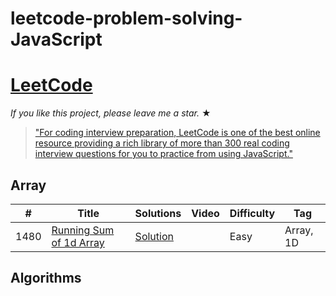 # leetcode-problem-solving-JavaScript

# [LeetCode](https://leetcode.com/problemset/algorithms/) 

_If you like this project, please leave me a star._ &#9733;

> ["For coding interview preparation, LeetCode is one of the best online resource providing a rich library of more than 300 real coding interview questions for you to practice from using JavaScript."](https://www.quora.com/How-effective-is-Leetcode-for-preparing-for-technical-interviews)

## Array
|  #  |      Title     |   Solutions   | Video  | Difficulty  | Tag                   
|-----|----------------|---------------|--------|-------------|-------------
|1480|[Running Sum of 1d Array](https://leetcode.com/problems/running-sum-of-1d-array/)|[Solution](../main/1480.%20Running%20Sum%20of%201d%20Array.js) ||Easy|Array, 1D|

## Algorithms
